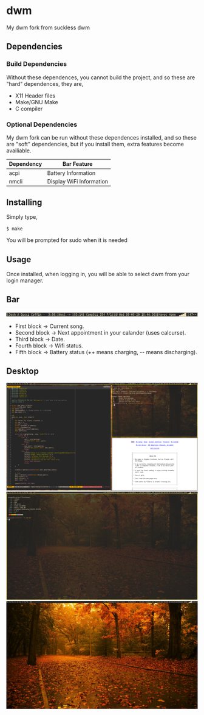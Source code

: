 # dwm
My dwm fork from suckless dwm

## Dependencies
### Build Dependencies
Without these dependences, you cannot build the project, and so these are "hard"
dependences, they are,

* X11 Header files
* Make/GNU Make
* C compiler

### Optional Dependencies
My dwm fork can be run without these dependences installed, and so these are "soft"
dependencies, but if you install them, extra features become availiable.

|Dependency|Bar Feature|
|----------|-------|
|acpi|Battery Information|
|nmcli|Display WiFi Information|

## Installing
Simply type,
````
$ make
````
You will be prompted for sudo when it is needed

## Usage
Once installed, when logging in, you will be able to select dwm from your login
manager.

## Bar

![Bar](assets/bar.png)

* First block  -> Current song.
* Second block -> Next appointment in your calander (uses calcurse).
* Third block  -> Date.
* Fourth block -> Wifi status.
* Fifth block  -> Battery status (++ means charging, -- means discharging).

## Desktop

![Desktop](assets/dwm.png)
![Desktop2](assets/dwm2.png)
![Desktop2](assets/dwm3.png)
